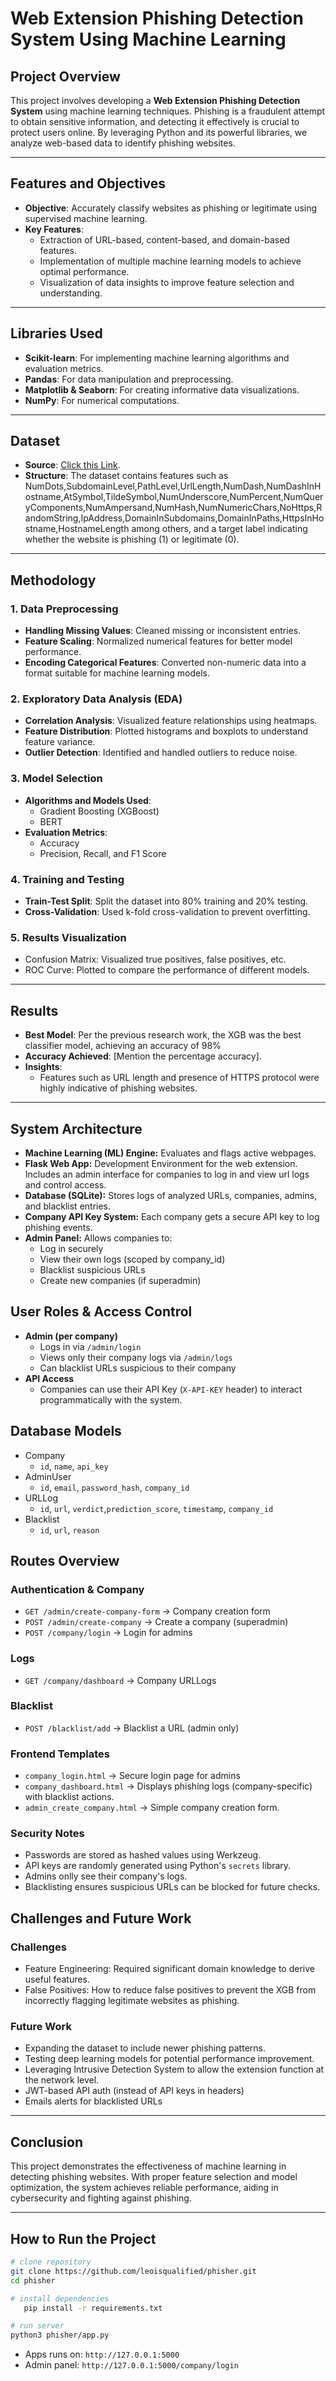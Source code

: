 # Web Extension Phishing Detection System Using Machine Learning

## Project Overview

This project involves developing a **Web Extension Phishing Detection System** using machine learning techniques. Phishing is a fraudulent attempt to obtain sensitive information, and detecting it effectively is crucial to protect users online. By leveraging Python and its powerful libraries, we analyze web-based data to identify phishing websites.

---

## Features and Objectives

- **Objective**: Accurately classify websites as phishing or legitimate using supervised machine learning.
- **Key Features**:
  - Extraction of URL-based, content-based, and domain-based features.
  - Implementation of multiple machine learning models to achieve optimal performance.
  - Visualization of data insights to improve feature selection and understanding.

---

## Libraries Used

- **Scikit-learn**: For implementing machine learning algorithms and evaluation metrics.
- **Pandas**: For data manipulation and preprocessing.
- **Matplotlib & Seaborn**: For creating informative data visualizations.
- **NumPy**: For numerical computations.

---

## Dataset

- **Source**: [Click this Link](https://www.kaggle.com/datasets/shashwatwork/phishing-dataset-for-machine-learning).
- **Structure**: The dataset contains features such as NumDots,SubdomainLevel,PathLevel,UrlLength,NumDash,NumDashInHostname,AtSymbol,TildeSymbol,NumUnderscore,NumPercent,NumQueryComponents,NumAmpersand,NumHash,NumNumericChars,NoHttps,RandomString,IpAddress,DomainInSubdomains,DomainInPaths,HttpsInHostname,HostnameLength among others, and a target label indicating whether the website is phishing (1) or legitimate (0).

---

## Methodology

### 1. Data Preprocessing

- **Handling Missing Values**: Cleaned missing or inconsistent entries.
- **Feature Scaling**: Normalized numerical features for better model performance.
- **Encoding Categorical Features**: Converted non-numeric data into a format suitable for machine learning models.

### 2. Exploratory Data Analysis (EDA)

- **Correlation Analysis**: Visualized feature relationships using heatmaps.
- **Feature Distribution**: Plotted histograms and boxplots to understand feature variance.
- **Outlier Detection**: Identified and handled outliers to reduce noise.

### 3. Model Selection

- **Algorithms and Models Used**:
  - Gradient Boosting (XGBoost)
  - BERT
- **Evaluation Metrics**:
  - Accuracy
  - Precision, Recall, and F1 Score

### 4. Training and Testing

- **Train-Test Split**: Split the dataset into 80% training and 20% testing.
- **Cross-Validation**: Used k-fold cross-validation to prevent overfitting.

### 5. Results Visualization

- Confusion Matrix: Visualized true positives, false positives, etc.
- ROC Curve: Plotted to compare the performance of different models.

---

## Results

- **Best Model**: Per the previous research work, the XGB was the best classifier model, achieving an accuracy of 98%
- **Accuracy Achieved**: [Mention the percentage accuracy].
- **Insights**:
  - Features such as URL length and presence of HTTPS protocol were highly indicative of phishing websites.

---

## System Architecture

- **Machine Learning (ML) Engine:** Evaluates and flags active webpages.
- **Flask Web App:** Development Environment for the web extension. Includes an admin interface for companies to log in and view url logs and control access.
- **Database (SQLite):** Stores logs of analyzed URLs, companies, admins, and blacklist entries.
- **Company API Key System:** Each company gets a secure API key to log phishing events.
- **Admin Panel:** Allows companies to:
  - Log in securely
  - View their own logs (scoped by company_id)
  - Blacklist suspicious URLs
  - Create new companies (if superadmin)

## User Roles & Access Control

- **Admin (per company)**
  - Logs in via `/admin/login`
  - Views only their company logs via `/admin/logs`
  - Can blacklist URLs suspicious to their company
- **API Access**
  - Companies can use their API Key (`X-API-KEY` header) to interact programmatically with the system.

## Database Models

- Company
  - `id`, `name`, `api_key`
- AdminUser
  - `id`, `email`, `password_hash`, `company_id`
- URLLog
  - `id`, `url`, `verdict`,`prediction_score`, `timestamp`, `company_id`
- Blacklist
  - `id`, `url`, `reason`

## Routes Overview

### Authentication & Company

- `GET /admin/create-company-form` -> Company creation form
- `POST /admin/create-company` -> Create a company (superadmin)
- `POST /company/login` -> Login for admins

### Logs

- `GET /company/dashboard` -> Company URLLogs

### Blacklist

- `POST /blacklist/add` -> Blacklist a URL (admin only)

### Frontend Templates

- `company_login.html` -> Secure login page for admins
- `company_dashboard.html` -> Displays phishing logs (company-specific) with blacklist actions.
- `admin_create_company.html` -> Simple company creation form.

### Security Notes

- Passwords are stored as hashed values using Werkzeug.
- API keys are randomly generated using Python's `secrets` library.
- Admins onlly see their company's logs.
- Blacklisting ensures suspicious URLs can be blocked for future checks.

## Challenges and Future Work

### Challenges

- Feature Engineering: Required significant domain knowledge to derive useful features.
- False Positives: How to reduce false positives to prevent the XGB from incorrectly flagging legitimate websites as phishing.

### Future Work

- Expanding the dataset to include newer phishing patterns.
- Testing deep learning models for potential performance improvement.
- Leveraging Intrusive Detection System to allow the extension function at the network level.
- JWT-based API auth (instead of API keys in headers)
- Emails alerts for blacklisted URLs

---

## Conclusion

This project demonstrates the effectiveness of machine learning in detecting phishing websites. With proper feature selection and model optimization, the system achieves reliable performance, aiding in cybersecurity and fighting against phishing.

---

## How to Run the Project

```bash
# clone repository
git clone https://github.com/leoisqualified/phisher.git
cd phisher

# install dependencies
   pip install -r requirements.txt

# run server
python3 phisher/app.py
```

- Apps runs on: `http://127.0.0.1:5000`
- Admin panel: `http://127.0.0.1:5000/company/login`
